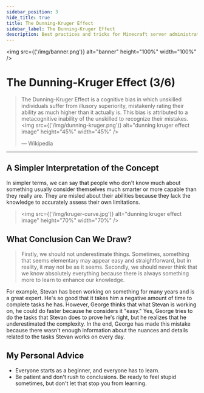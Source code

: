 ```yaml
---
sidebar_position: 3
hide_title: true
title: The Dunning-Kruger Effect
sidebar_label: The Dunning-Kruger Effect
description: Best practices and tricks for Minecraft server administration - The Dunning-Kruger Effect
---
```


<img src={('/img/banner.png')} alt="banner" height="100%" width="100%" />

<div class="text--center">
<h1>The Dunning-Kruger Effect (3/6)</h1>
</div>

> The Dunning-Kruger Effect is a cognitive bias in which unskilled individuals suffer from illusory superiority,
> mistakenly rating their ability as much higher than it actually is. This bias is attributed to a metacognitive
> inability of the unskilled to recognize their mistakes.
> <img src={('/img/dunning-kruger.png')} alt="dunning kruger effect image" height="45%" width="45%" />
>
> — Wikipedia

---

## A Simpler Interpretation of the Concept
In simpler terms, we can say that people who don't know much about something usually consider themselves much smarter or more capable than they really are. They are misled about their abilities because they lack the knowledge to accurately assess their own limitations.
> <img src={('/img/kruger-curve.jpg')} alt="dunning kruger effect image" height="70%" width="70%" />

## What Conclusion Can We Draw?
>Firstly, we should not underestimate things. Sometimes, something that seems elementary may appear easy and straightforward, but in reality, it may not be as it seems. Secondly, we should never think that we know absolutely everything because there is always something more to learn to enhance our knowledge.

For example, Stevan has been working on something for many years and is a great expert.
He's so good that it takes him a negative amount of time to complete tasks he has. 
However, George thinks that what Stevan is working on, he could do faster because he considers it "easy."
Yes, George tries to do the tasks that Stevan does to prove he's right, but he realizes that he underestimated the complexity. 
In the end, George has made this mistake because there wasn't enough information about the nuances and details related to the tasks Stevan works on every day.

## My Personal Advice

 - Everyone starts as a beginner, and everyone has to learn. 
 - Be patient and don't rush to conclusions. Be ready to feel stupid sometimes, but don't let that stop you from learning.